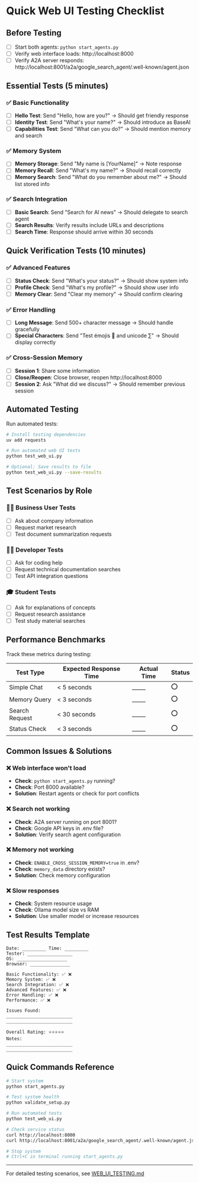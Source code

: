 # Quick Web UI Testing Checklist

## Before Testing
- [ ] Start both agents: `python start_agents.py`
- [ ] Verify web interface loads: http://localhost:8000
- [ ] Verify A2A server responds: http://localhost:8001/a2a/google_search_agent/.well-known/agent.json

## Essential Tests (5 minutes)

### ✅ Basic Functionality
- [ ] **Hello Test**: Send "Hello, how are you?" → Should get friendly response
- [ ] **Identity Test**: Send "What's your name?" → Should introduce as BaseAI
- [ ] **Capabilities Test**: Send "What can you do?" → Should mention memory and search

### ✅ Memory System
- [ ] **Memory Storage**: Send "My name is [YourName]" → Note response
- [ ] **Memory Recall**: Send "What's my name?" → Should recall correctly
- [ ] **Memory Search**: Send "What do you remember about me?" → Should list stored info

### ✅ Search Integration
- [ ] **Basic Search**: Send "Search for AI news" → Should delegate to search agent
- [ ] **Search Results**: Verify results include URLs and descriptions
- [ ] **Search Time**: Response should arrive within 30 seconds

## Quick Verification Tests (10 minutes)

### ✅ Advanced Features
- [ ] **Status Check**: Send "What's your status?" → Should show system info
- [ ] **Profile Check**: Send "What's my profile?" → Should show user info
- [ ] **Memory Clear**: Send "Clear my memory" → Should confirm clearing

### ✅ Error Handling
- [ ] **Long Message**: Send 500+ character message → Should handle gracefully
- [ ] **Special Characters**: Send "Test émojis 🤖 and unicode ∑" → Should display correctly

### ✅ Cross-Session Memory
- [ ] **Session 1**: Share some information
- [ ] **Close/Reopen**: Close browser, reopen http://localhost:8000
- [ ] **Session 2**: Ask "What did we discuss?" → Should remember previous session

## Automated Testing

Run automated tests:
```bash
# Install testing dependencies
uv add requests

# Run automated web UI tests
python test_web_ui.py

# Optional: Save results to file
python test_web_ui.py --save-results
```

## Test Scenarios by Role

### 🧑‍💼 Business User Tests
- [ ] Ask about company information
- [ ] Request market research
- [ ] Test document summarization requests

### 👨‍💻 Developer Tests
- [ ] Ask for coding help
- [ ] Request technical documentation searches
- [ ] Test API integration questions

### 🎓 Student Tests
- [ ] Ask for explanations of concepts
- [ ] Request research assistance
- [ ] Test study material searches

## Performance Benchmarks

Track these metrics during testing:

| Test Type | Expected Response Time | Actual Time | Status |
|-----------|----------------------|-------------|---------|
| Simple Chat | < 5 seconds | _____ | ⭕ |
| Memory Query | < 3 seconds | _____ | ⭕ |
| Search Request | < 30 seconds | _____ | ⭕ |
| Status Check | < 3 seconds | _____ | ⭕ |

## Common Issues & Solutions

### ❌ Web interface won't load
- **Check**: `python start_agents.py` running?
- **Check**: Port 8000 available?
- **Solution**: Restart agents or check for port conflicts

### ❌ Search not working
- **Check**: A2A server running on port 8001?
- **Check**: Google API keys in .env file?
- **Solution**: Verify search agent configuration

### ❌ Memory not working
- **Check**: `ENABLE_CROSS_SESSION_MEMORY=true` in .env?
- **Check**: `memory_data` directory exists?
- **Solution**: Check memory configuration

### ❌ Slow responses
- **Check**: System resource usage
- **Check**: Ollama model size vs RAM
- **Solution**: Use smaller model or increase resources

## Test Results Template

```
Date: _________ Time: _________
Tester: _________________
OS: ___________________
Browser: _______________

Basic Functionality: ✅ ❌
Memory System: ✅ ❌  
Search Integration: ✅ ❌
Advanced Features: ✅ ❌
Error Handling: ✅ ❌
Performance: ✅ ❌

Issues Found:
_________________________
_________________________

Overall Rating: ⭐⭐⭐⭐⭐
Notes:
_________________________
_________________________
```

## Quick Commands Reference

```bash
# Start system
python start_agents.py

# Test system health
python validate_setup.py

# Run automated tests
python test_web_ui.py

# Check service status
curl http://localhost:8000
curl http://localhost:8001/a2a/google_search_agent/.well-known/agent.json

# Stop system
# Ctrl+C in terminal running start_agents.py
```

---

For detailed testing scenarios, see [WEB_UI_TESTING.md](WEB_UI_TESTING.md)
